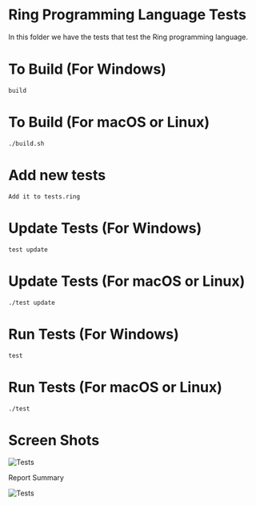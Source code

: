 Ring Programming Language Tests
===============================

In this folder we have the tests that test the Ring programming language.

# To Build (For Windows)

	build

# To Build (For macOS or Linux)

	./build.sh

# Add new tests 

	Add it to tests.ring

# Update Tests (For Windows)

	test update 

# Update Tests (For macOS or Linux)

	./test update

# Run Tests (For Windows)

	test

# Run Tests (For macOS or Linux)

	./test

# Screen Shots

![Tests](https://github.com/ring-lang/ring/blob/master/tests/images/shot1.png)

Report Summary

![Tests](https://github.com/ring-lang/ring/blob/master/tests/images/shot2.png)
